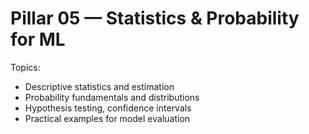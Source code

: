 # Pillar 05 — Statistics & Probability for ML

Topics:
- Descriptive statistics and estimation
- Probability fundamentals and distributions
- Hypothesis testing, confidence intervals
- Practical examples for model evaluation
